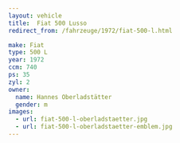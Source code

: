```yaml
---
layout: vehicle
title:  Fiat 500 Lusso
redirect_from: /fahrzeuge/1972/fiat-500-l.html

make: Fiat
type: 500 L
year: 1972
ccm: 740
ps: 35
zyl: 2
owner:
  name: Hannes Oberladstätter
  gender: m
images:
  - url: fiat-500-l-oberladstaetter.jpg
  - url: fiat-500-l-oberladstaetter-emblem.jpg
---
```

